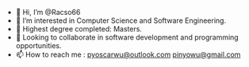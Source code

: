 - 👋 Hi, I’m @Racso66
- 👀 I’m interested in Computer Science and Software Engineering.
- 🌱 Highest degree completed: Masters.
- 💞️ Looking to collaborate in software development and programming opportunities.
- 📫 How to reach me : pyoscarwu@outlook.com pinyowu@gmail.com

<!---
Racso66/Racso66 is a ✨ special ✨ repository because its `README.md` (this file) appears on your GitHub profile.
You can click the Preview link to take a look at your changes.
--->
